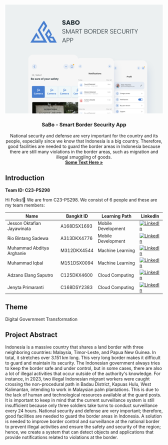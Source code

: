 <div align="center">
	<img src="https://github.com/C23-PS298/.github/blob/main/profile/img/Cover.png"/>
	<h3 align="center">SaBo - Smart Border Security App</h3>
	<p align="center">
		National security and defense are very important for the country and its people, especially since we know that Indonesia is a big country. Therefore, good facilities are needed to guard the border areas in Indonesia because there are still many violations in the border areas, such as migration and illegal smuggling of goods.
		<br />
		<a href="#how-to-use-the-app-"><strong>Some Text Here »</strong></a>
	</p>
</div>

## Introduction 
**Team ID: C23-PS298**

Hi Folks!👋 We are from C23-PS298. We consist of 6 people and these are my team members:

|Name|Bangkit ID|Learning Path|LinkedIn
|--|--|--|--
|Jesson Oktafian Jayawinata|A168DSX1693|Mobile Development|[![LinkedIn](https://img.shields.io/badge/linkedin-%230077B5.svg?style=for-the-badge&logo=linkedin&logoColor=white)](https://www.linkedin.com/in/jesson-oktafian-jayawinata)|
|Rio Bintang Sadewa|A313DKX4776|Mobile Development|[![LinkedIn](https://img.shields.io/badge/linkedin-%230077B5.svg?style=for-the-badge&logo=linkedin&logoColor=white)](https://www.linkedin.com/in/rio-bintang-sadewa-561b35249)|
|Muhammad Abditya Arghanie|M312DKX4544|Machine Learning|[![LinkedIn](https://img.shields.io/badge/linkedin-%230077B5.svg?style=for-the-badge&logo=linkedin&logoColor=white)](https://www.linkedin.com/in/muhammad-abditya-arghanie)|
|Muhammad Iqbal|M151DSX0094|Machine Learning|[![LinkedIn](https://img.shields.io/badge/linkedin-%230077B5.svg?style=for-the-badge&logo=linkedin&logoColor=white)](https://www.linkedin.com/in/m-iqbaal-/)|
|Adzano Elang Saputro|C125DKX4600|Cloud Computing|[![LinkedIn](https://img.shields.io/badge/linkedin-%230077B5.svg?style=for-the-badge&logo=linkedin&logoColor=white)](https://www.linkedin.com/in/adzanoelang/)|
|Jenyta Primaranti|C168DSY2383|Cloud Computing|[![LinkedIn](https://img.shields.io/badge/linkedin-%230077B5.svg?style=for-the-badge&logo=linkedin&logoColor=white)](https://www.linkedin.com/in/jenytaprimaranti/)|

## Theme 
Digital Government Transformation

## Project Abstract
Indonesia is a massive country that shares a land border with three neighboring countries: Malaysia, Timor-Leste, and Papua New Guinea. In total, it stretches over 3.151 km long. This very long border makes it difficult to guard and maintain its security. The Indonesian government always tries to keep the border safe and under control, but in some cases, there are also a lot of illegal activities that occur outside of the authority's knowledge. For instance, in 2023, two illegal Indonesian migrant workers were caught crossing the non-procedural path in Badau District, Kapuas Hulu, West Kalimantan, intending to work in Malaysian palm plantations. This is due to the lack of human and technological resources available at the guard posts. It is important to keep in mind that the current surveillance system is still insufficient because only three soldiers take turns to conduct surveillance every 24 hours. National security and defense are very important; therefore, good facilities are needed to guard the border areas in Indonesia. A solution is needed to improve border control and surveillance at the national border to prevent illegal activities and ensure the safety and security of the region; hence, we create a system that can detect objects and applications that provide notifications related to violations at the border.
